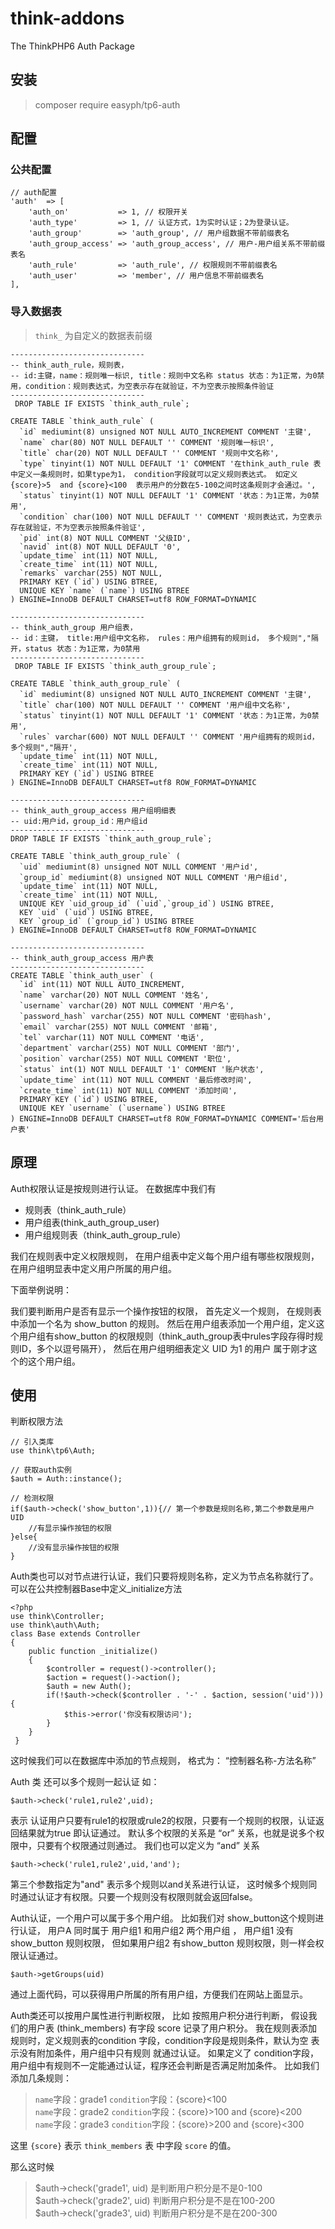 # think-addons
The ThinkPHP6 Auth Package

## 安装
> composer require easyph/tp6-auth

## 配置
### 公共配置
```
// auth配置
'auth'  => [
    'auth_on'           => 1, // 权限开关
    'auth_type'         => 1, // 认证方式，1为实时认证；2为登录认证。
    'auth_group'        => 'auth_group', // 用户组数据不带前缀表名
    'auth_group_access' => 'auth_group_access', // 用户-用户组关系不带前缀表名
    'auth_rule'         => 'auth_rule', // 权限规则不带前缀表名
    'auth_user'         => 'member', // 用户信息不带前缀表名
],
```

### 导入数据表
> `think_` 为自定义的数据表前缀

```
------------------------------
-- think_auth_rule，规则表，
-- id:主键，name：规则唯一标识, title：规则中文名称 status 状态：为1正常，为0禁用，condition：规则表达式，为空表示存在就验证，不为空表示按照条件验证
------------------------------
 DROP TABLE IF EXISTS `think_auth_rule`;

CREATE TABLE `think_auth_rule` (
  `id` mediumint(8) unsigned NOT NULL AUTO_INCREMENT COMMENT '主键',
  `name` char(80) NOT NULL DEFAULT '' COMMENT '规则唯一标识',
  `title` char(20) NOT NULL DEFAULT '' COMMENT '规则中文名称',
  `type` tinyint(1) NOT NULL DEFAULT '1' COMMENT '在think_auth_rule 表中定义一条规则时，如果type为1， condition字段就可以定义规则表达式。 如定义{score}>5  and {score}<100  表示用户的分数在5-100之间时这条规则才会通过。',
  `status` tinyint(1) NOT NULL DEFAULT '1' COMMENT '状态：为1正常，为0禁用',
  `condition` char(100) NOT NULL DEFAULT '' COMMENT '规则表达式，为空表示存在就验证，不为空表示按照条件验证',
  `pid` int(8) NOT NULL COMMENT '父级ID',
  `navid` int(8) NOT NULL DEFAULT '0',
  `update_time` int(11) NOT NULL,
  `create_time` int(11) NOT NULL,
  `remarks` varchar(255) NOT NULL,
  PRIMARY KEY (`id`) USING BTREE,
  UNIQUE KEY `name` (`name`) USING BTREE
) ENGINE=InnoDB DEFAULT CHARSET=utf8 ROW_FORMAT=DYNAMIC

------------------------------
-- think_auth_group 用户组表， 
-- id：主键， title:用户组中文名称， rules：用户组拥有的规则id， 多个规则","隔开，status 状态：为1正常，为0禁用
------------------------------
 DROP TABLE IF EXISTS `think_auth_group_rule`;

CREATE TABLE `think_auth_group_rule` (
  `id` mediumint(8) unsigned NOT NULL AUTO_INCREMENT COMMENT '主键',
  `title` char(100) NOT NULL DEFAULT '' COMMENT '用户组中文名称',
  `status` tinyint(1) NOT NULL DEFAULT '1' COMMENT '状态：为1正常，为0禁用',
  `rules` varchar(600) NOT NULL DEFAULT '' COMMENT '用户组拥有的规则id， 多个规则","隔开',
  `update_time` int(11) NOT NULL,
  `create_time` int(11) NOT NULL,
  PRIMARY KEY (`id`) USING BTREE
) ENGINE=InnoDB DEFAULT CHARSET=utf8 ROW_FORMAT=DYNAMIC

------------------------------
-- think_auth_group_access 用户组明细表
-- uid:用户id，group_id：用户组id
------------------------------
DROP TABLE IF EXISTS `think_auth_group_rule`;

CREATE TABLE `think_auth_group_rule` (
  `uid` mediumint(8) unsigned NOT NULL COMMENT '用户id',
  `group_id` mediumint(8) unsigned NOT NULL COMMENT '用户组id',
  `update_time` int(11) NOT NULL,
  `create_time` int(11) NOT NULL,
  UNIQUE KEY `uid_group_id` (`uid`,`group_id`) USING BTREE,
  KEY `uid` (`uid`) USING BTREE,
  KEY `group_id` (`group_id`) USING BTREE
) ENGINE=InnoDB DEFAULT CHARSET=utf8 ROW_FORMAT=DYNAMIC

------------------------------
-- think_auth_group_access 用户表
------------------------------
CREATE TABLE `think_auth_user` (
  `id` int(11) NOT NULL AUTO_INCREMENT,
  `name` varchar(20) NOT NULL COMMENT '姓名',
  `username` varchar(20) NOT NULL COMMENT '用户名',
  `password_hash` varchar(255) NOT NULL COMMENT '密码hash',
  `email` varchar(255) NOT NULL COMMENT '邮箱',
  `tel` varchar(11) NOT NULL COMMENT '电话',
  `department` varchar(255) NOT NULL COMMENT '部门',
  `position` varchar(255) NOT NULL COMMENT '职位',
  `status` int(1) NOT NULL DEFAULT '1' COMMENT '账户状态',
  `update_time` int(11) NOT NULL COMMENT '最后修改时间',
  `create_time` int(11) NOT NULL COMMENT '添加时间',
  PRIMARY KEY (`id`) USING BTREE,
  UNIQUE KEY `username` (`username`) USING BTREE
) ENGINE=InnoDB DEFAULT CHARSET=utf8 ROW_FORMAT=DYNAMIC COMMENT='后台用户表'
```

## 原理
Auth权限认证是按规则进行认证。
在数据库中我们有 

- 规则表（think_auth_rule） 
- 用户组表(think_auth_group_user) 
- 用户组规则表（think_auth_group_rule）

我们在规则表中定义权限规则， 在用户组表中定义每个用户组有哪些权限规则，在用户组明显表中定义用户所属的用户组。 

下面举例说明：

我们要判断用户是否有显示一个操作按钮的权限， 首先定义一个规则， 在规则表中添加一个名为 show_button 的规则。 然后在用户组表添加一个用户组，定义这个用户组有show_button 的权限规则（think_auth_group表中rules字段存得时规则ID，多个以逗号隔开）， 然后在用户组明细表定义 UID 为1 的用户 属于刚才这个的这个用户组。 

## 使用
判断权限方法
```
// 引入类库
use think\tp6\Auth;

// 获取auth实例
$auth = Auth::instance();

// 检测权限
if($auth->check('show_button',1)){// 第一个参数是规则名称,第二个参数是用户UID
	//有显示操作按钮的权限
}else{
	//没有显示操作按钮的权限
}
```

Auth类也可以对节点进行认证，我们只要将规则名称，定义为节点名称就行了。 
可以在公共控制器Base中定义_initialize方法
```
<?php
use think\Controller;
use think\auth\Auth;
class Base extends Controller
{
    public function _initialize()
	{
		$controller = request()->controller();
		$action = request()->action();
		$auth = new Auth();
		if(!$auth->check($controller . '-' . $action, session('uid'))){
			$this->error('你没有权限访问');
		}
    }
 }
```
这时候我们可以在数据库中添加的节点规则， 格式为： “控制器名称-方法名称”

Auth 类 还可以多个规则一起认证 如： 
```
$auth->check('rule1,rule2',uid); 
```
表示 认证用户只要有rule1的权限或rule2的权限，只要有一个规则的权限，认证返回结果就为true 即认证通过。 默认多个权限的关系是 “or” 关系，也就是说多个权限中，只要有个权限通过则通过。 我们也可以定义为 “and” 关系
```
$auth->check('rule1,rule2',uid,'and'); 
```
第三个参数指定为"and" 表示多个规则以and关系进行认证， 这时候多个规则同时通过认证才有权限。只要一个规则没有权限则就会返回false。

Auth认证，一个用户可以属于多个用户组。 比如我们对 show_button这个规则进行认证， 用户A 同时属于 用户组1 和用户组2 两个用户组 ， 用户组1 没有show_button 规则权限， 但如果用户组2 有show_button 规则权限，则一样会权限认证通过。 
```
$auth->getGroups(uid)
```
通过上面代码，可以获得用户所属的所有用户组，方便我们在网站上面显示。

Auth类还可以按用户属性进行判断权限， 比如
按照用户积分进行判断， 假设我们的用户表 (think_members) 有字段 score 记录了用户积分。 
我在规则表添加规则时，定义规则表的condition 字段，condition字段是规则条件，默认为空 表示没有附加条件，用户组中只有规则 就通过认证。
如果定义了 condition字段，用户组中有规则不一定能通过认证，程序还会判断是否满足附加条件。
比如我们添加几条规则： 

> `name`字段：grade1 `condition`字段：{score}<100 <br/>
> `name`字段：grade2 `condition`字段：{score}>100 and {score}<200<br/>
> `name`字段：grade3 `condition`字段：{score}>200 and {score}<300

这里 `{score}` 表示 `think_members` 表 中字段 `score` 的值。 

那么这时候 

> $auth->check('grade1', uid) 是判断用户积分是不是0-100<br/>
> $auth->check('grade2', uid) 判断用户积分是不是在100-200<br/>
> $auth->check('grade3', uid) 判断用户积分是不是在200-300

